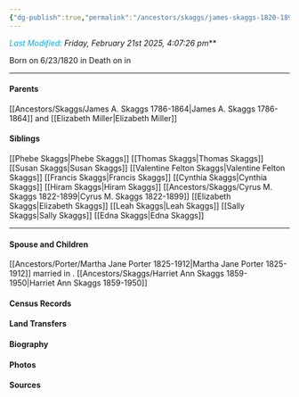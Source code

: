 ```yaml
---
{"dg-publish":true,"permalink":"/ancestors/skaggs/james-skaggs-1820-1899/","tags":["James-Skaggs"]}
---
```


*<font color="#00b0f0">Last Modified:</font> Friday, February 21st 2025, 4:07:26 pm***

Born on  6/23/1820 in <!-- link to place -->
Death on <!-- link to date --> in <!-- link to place -->

---
#### Parents

[[Ancestors/Skaggs/James A. Skaggs 1786-1864\|James A. Skaggs 1786-1864]] and [[Elizabeth Miller\|Elizabeth Miller]]
#### Siblings
[[Phebe Skaggs\|Phebe Skaggs]]
[[Thomas Skaggs\|Thomas Skaggs]]
[[Susan Skaggs\|Susan Skaggs]]
[[Valentine Felton Skaggs\|Valentine Felton Skaggs]]
[[Francis Skaggs\|Francis Skaggs]]
[[Cynthia Skaggs\|Cynthia Skaggs]]
[[Hiram Skaggs\|Hiram Skaggs]]
[[Ancestors/Skaggs/Cyrus M. Skaggs 1822-1899\|Cyrus M. Skaggs 1822-1899]] 
[[Elizabeth Skaggs\|Elizabeth Skaggs]]
[[Leah Skaggs\|Leah Skaggs]]
[[Sally Skaggs\|Sally Skaggs]]
[[Edna Skaggs\|Edna Skaggs]]

---
#### Spouse and Children
[[Ancestors/Porter/Martha Jane Porter 1825-1912\|Martha Jane Porter 1825-1912]] married <!-- link to date --> in <!-- link to place -->.
[[Ancestors/Skaggs/Harriet Ann Skaggs 1859-1950\|Harriet Ann Skaggs 1859-1950]] 

#### Census Records

#### Land Transfers

#### Biography

#### Photos

#### Sources

